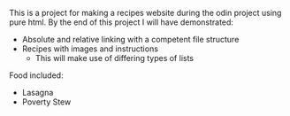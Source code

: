 This is a project for making a recipes website during the odin project using pure html.
By the end of this project I will have demonstrated:
- Absolute and relative linking with a competent file structure
- Recipes with images and instructions
    - This will make use of differing types of lists
    
Food included:
- Lasagna
- Poverty Stew
